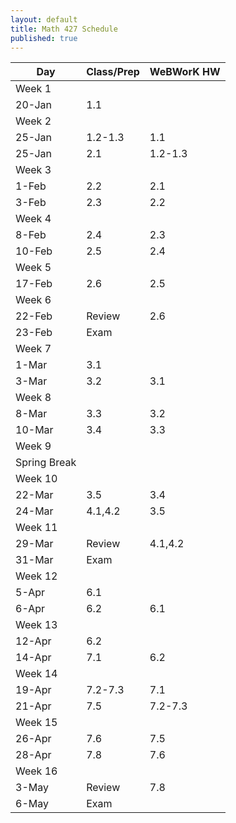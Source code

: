 ```yaml
---
layout: default
title: Math 427 Schedule
published: true
---
```



| Day          | Class/Prep | WeBWorK HW |
|--------------|------------|------------|
| Week 1       |            |            |
| 20-Jan       | 1.1        |            |
| Week 2       |            |            |
| 25-Jan       | 1.2-1.3    | 1.1        |
| 25-Jan       | 2.1        | 1.2-1.3    |
| Week 3       |            |            |
| 1-Feb        | 2.2        | 2.1        |
| 3-Feb        | 2.3        | 2.2        |
| Week 4       |            |            |
| 8-Feb        | 2.4        | 2.3        |
| 10-Feb       | 2.5        | 2.4        |
| Week 5       |            |            |
| 17-Feb       | 2.6        | 2.5        |
| Week 6       |            |            |
| 22-Feb       | Review     | 2.6        |
| 23-Feb       | Exam       |            |
| Week 7       |            |            |
| 1-Mar        | 3.1        |            |
| 3-Mar        | 3.2        | 3.1        |
| Week 8       |            |            |
| 8-Mar        | 3.3        | 3.2        |
| 10-Mar       | 3.4        | 3.3        |
| Week 9       |            |            |
| Spring Break |            |            |
| Week 10      |            |            |
| 22-Mar       | 3.5        | 3.4        |
| 24-Mar       | 4.1,4.2    | 3.5        |
| Week 11      |            |            |
| 29-Mar       | Review     | 4.1,4.2    |
| 31-Mar       | Exam       |            |
| Week 12      |            |            |
| 5-Apr        | 6.1        |            |
| 6-Apr        | 6.2        | 6.1        |
| Week 13      |            |            |
| 12-Apr       | 6.2        |            |
| 14-Apr       | 7.1        | 6.2        |
| Week 14      |            |            |
| 19-Apr       | 7.2-7.3    | 7.1        |
| 21-Apr       | 7.5        | 7.2-7.3    |
| Week 15      |            |            |
| 26-Apr       | 7.6        | 7.5        |
| 28-Apr       | 7.8        | 7.6        |
| Week 16      |            |            |
| 3-May        | Review     | 7.8        |
| 6-May        | Exam       |            |
